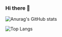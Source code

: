### Hi there 👋

![Anurag's GitHub stats](https://github-readme-stats.vercel.app/api?username=Cloud370&theme=dracula&show_icons=true)

![Top Langs](https://github-readme-stats.vercel.app/api/top-langs/?username=Cloud370&layout=compact)
